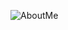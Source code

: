 ![AboutMe](https://raw.githubusercontent.com/Raqhael/Raqhael/e996eb9eac18a57e1795707246af9b655e09cbb3/github-metrics.svg)
